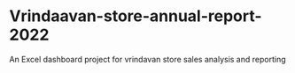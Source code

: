 # Vrindaavan-store-annual-report-2022
An Excel dashboard project for vrindavan store sales  analysis  and reporting
